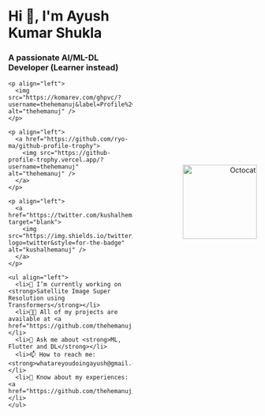 <div style="display: flex; align-items: center; justify-content: space-between; flex-wrap: wrap;">
  <div style="flex: 1; min-width: 250px;">
    <h1 align="left">Hi 👋, I'm Ayush Kumar Shukla</h1>
    <h3 align="left">A passionate AI/ML-DL Developer (Learner instead)</h3>

    <p align="left"> 
      <img src="https://komarev.com/ghpvc/?username=thehemanuj&label=Profile%20views&color=0e75b6&style=flat" alt="thehemanuj" />
    </p>

    <p align="left"> 
      <a href="https://github.com/ryo-ma/github-profile-trophy">
        <img src="https://github-profile-trophy.vercel.app/?username=thehemanuj" alt="thehemanuj" />
      </a> 
    </p>

    <p align="left"> 
      <a href="https://twitter.com/kushalhemanuj" target="blank">
        <img src="https://img.shields.io/twitter/follow/kushalhemanuj?logo=twitter&style=for-the-badge" alt="kushalhemanuj" />
      </a> 
    </p>

    <ul align="left">
      <li>🔭 I’m currently working on <strong>Satellite Image Super Resolution using Transformers</strong></li>
      <li>👨‍💻 All of my projects are available at <a href="https://github.com/thehemanuj">github.com/thehemanuj</a></li>
      <li>💬 Ask me about <strong>ML, Flutter and DL</strong></li>
      <li>📫 How to reach me: <strong>whatareyoudoingayush@gmail.com</strong></li>
      <li>📄 Know about my experiences: <a href="https://github.com/thehemanuj/resume/blob/main/AyushKumarShukla_ML.pdf">Resume</a></li>
    </ul>
  </div>
  
  <div style="flex: 1; min-width: 250px;" align="right">
    <img src="https://github.githubassets.com/images/modules/logos_page/Octocat.png" alt="Octocat" width="150" />
  </div>
</div>
